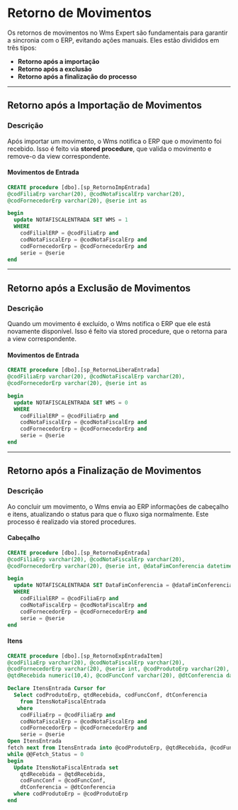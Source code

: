 # Retorno de Movimentos

Os retornos de movimentos no Wms Expert são fundamentais para garantir a sincronia com o ERP, evitando ações manuais. Eles estão divididos em três tipos:  
- **Retorno após a importação**  
- **Retorno após a exclusão**  
- **Retorno após a finalização do processo**  

---

## Retorno após a Importação de Movimentos

### Descrição
Após importar um movimento, o Wms notifica o ERP que o movimento foi recebido. Isso é feito via **stored procedure**, que valida o movimento e remove-o da view correspondente.

#### Movimentos de Entrada
```sql
CREATE procedure [dbo].[sp_RetornoImpEntrada] 
@codFiliaErp varchar(20), @codNotaFiscalErp varchar(20), 
@codFornecedorErp varchar(20), @serie int as

begin
  update NOTAFISCALENTRADA SET WMS = 1 
  WHERE 
    codFilialERP = @codFiliaErp and 
    codNotaFiscalErp = @codNotaFiscalErp and 
    codFornecedorErp = @codFornecedorErp and
    serie = @serie
end

```

---

## Retorno após a Exclusão de Movimentos

### Descrição
Quando um movimento é excluído, o Wms notifica o ERP que ele está novamente disponível. Isso é feito via stored procedure, que o retorna para a view correspondente.

#### Movimentos de Entrada
```sql
CREATE procedure [dbo].[sp_RetornoLiberaEntrada] 
@codFiliaErp varchar(20), @codNotaFiscalErp varchar(20), 
@codFornecedorErp varchar(20), @serie int as

begin
  update NOTAFISCALENTRADA SET WMS = 0 
  WHERE 
    codFilialERP = @codFiliaErp and 
    codNotaFiscalErp = @codNotaFiscalErp and 
    codFornecedorErp = @codFornecedorErp and
    serie = @serie
end

```

---

## Retorno após a Finalização de Movimentos

### Descrição
Ao concluir um movimento, o Wms envia ao ERP informações de cabeçalho e itens, atualizando o status para que o fluxo siga normalmente. Este processo é realizado via stored procedures.

#### Cabeçalho

```sql
CREATE procedure [dbo].[sp_RetornoExpEntrada] 
@codFiliaErp varchar(20), @codNotaFiscalErp varchar(20), 
@codFornecedorErp varchar(20), @serie int, @dataFimConferencia datetime as

begin
  update NOTAFISCALENTRADA SET DataFimConferencia = @dataFimConferencia 
  WHERE 
    codFilialERP = @codFiliaErp and 
    codNotaFiscalErp = @codNotaFiscalErp and 
    codFornecedorErp = @codFornecedorErp and
    serie = @serie
end

```
#### Itens

```sql
CREATE procedure [dbo].[sp_RetornoExpEntradaItem] 
@codFiliaErp varchar(20), @codNotaFiscalErp varchar(20), 
@codFornecedorErp varchar(20), @serie int, @codProdutoErp varchar(20), 
@qtdRecebida numeric(10,4), @codFuncConf varchar(20), @dtConferencia datetime as

Declare ItensEntrada Cursor for
  Select codProdutoErp, qtdRecebida, codFuncConf, dtConferencia
    from ItensNotaFiscalEntrada
   where 
    codFiliaErp = @codFiliaErp and 
    codNotaFiscalErp = @codNotaFiscalErp and 
    codFornecedorErp = @codFornecedorErp and 
    serie = @serie
Open ItensEntrada
fetch next from ItensEntrada into @codProdutoErp, @qtdRecebida, @codFuncConf, @dtConferencia
while @@Fetch_Status = 0
begin
  Update ItensNotaFiscalEntrada set
    qtdRecebida = @qtdRecebida,
    codFuncConf = @codFuncConf,
    dtConferencia = @dtConferencia
  where codProdutoErp = @codProdutoErp
end


